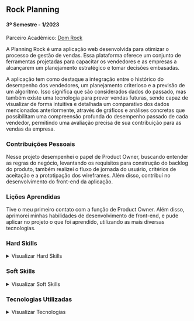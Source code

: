 ## Rock Planning

#### 3º Semestre - 1/2023 

Parceiro Acadêmico: [Dom Rock](https://www.domrock.net/)



A Planning Rock é uma aplicação web desenvolvida para otimizar o processo de gestão de vendas. Essa plataforma oferece um conjunto de ferramentas projetadas para capacitar os vendedores e as empresas a alcançarem um planejamento estratégico e tomar decisões embasadas. 

A aplicação tem como destaque a integração entre o histórico do desempenho dos vendedores, um planejamento criterioso e a previsão de um algoritmo. Isso significa que são considerados dados do passado, mas também existe uma tecnologia para prever vendas futuras, sendo capaz de visualizar de forma intuitiva e detalhada um comparativo dos dados mencionados anteriormente, através de gráficos e análises concretas que possibilitam uma compreensão profunda do desempenho passado de cada vendedor, permitindo uma avaliação precisa de sua contribuição para as vendas da empresa. <br>

### Contribuições Pessoais

Nesse projeto desempenhei o papel de Product Owner, buscando entender as regras do negócio, levantando os requisitos para construção do backlog do produto, também realizei o fluxo de jornada do usuário, critérios de aceitação e a prototipação dos wireframes. Além disso, contribuí no desenvolvimento do front-end da aplicação. <br>

### Lições Aprendidas

Tive o meu primeiro contato com a função de Product Owner. Além disso, aprimorei minhas habilidades de desenvolvimento de front-end, e pude aplicar no projeto o que foi aprendido, utilizando as mais diversas tecnologias. <br>

### Hard Skills

<details>

<summary> Visualizar Hard Skills </summary>

</details>

### Soft Skills

<details>

<summary> Visualizar Soft Skills </summary>

</details>

### Tecnologias Utilizadas

<details>

<summary> Visualizar Tecnologias </summary>

- #### Slack
- #### Figma
- #### Java
- #### MySql
- #### Spring Boot
- #### JavaScript
- #### CSS
- #### HTML
- #### Bootstrap

</details>

  









